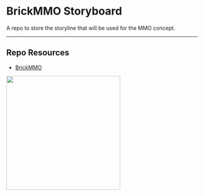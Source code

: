 # BrickMMO Storyboard

A repo to store the storyline that will be used for the MMO concept. 

***

## Repo Resources

* [BrickMMO](https://www.brickmmo.com/)

<a href="https://brickmmo.com">
<img src="https://brickmmo.com/images/brickmmo-logo-horizontal.jpg" width="300">
</a>
